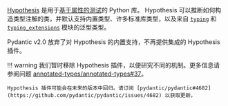 [Hypothesis](https://hypothesis.readthedocs.io/) 是用于[基于属性的测试](https://increment.com/testing/in-praise-of-property-based-testing/)的 Python 库。
Hypothesis 可以推断如何构造类型注解的类，并默认支持内置类型、许多标准库类型，以及来自 [`typing`](https://docs.python.org/3/library/typing.html) 和 [`typing_extensions`](https://pypi.org/project/typing-extensions/) 模块的泛型类型。

Pydantic v2.0 放弃了对 Hypothesis 的内置支持，不再提供集成的 Hypothesis 插件。

!!! warning
    我们暂时移除 Hypothesis 插件，以便研究不同的机制。更多信息请参阅问题 [annotated-types/annotated-types#37](https://github.com/annotated-types/annotated-types/issues/37)。

    Hypothesis 插件可能会在未来的版本中回归。请订阅 [pydantic/pydantic#4682](https://github.com/pydantic/pydantic/issues/4682) 以获取更新。